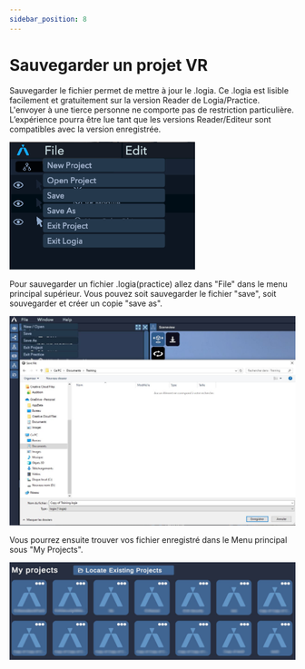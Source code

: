 ```yaml
---
sidebar_position: 8
---
```



# Sauvegarder un projet VR

Sauvegarder le fichier permet de mettre à jour le .logia.
Ce .logia est lisible facilement et gratuitement sur la version Reader de Logia/Practice. L'envoyer à une tierce personne ne comporte pas de restriction particulière.
L’expérience pourra être lue tant que les versions Reader/Editeur sont compatibles avec la version enregistrée.

![Save Menu](/img/save_menu.png)


Pour sauvegarder un fichier .logia(practice) allez dans "File" dans le menu principal supérieur.
Vous pouvez soit sauvegarder le fichier "save", soit souvegarder et créer un copie "save as".

![Save](/img/UI_SaveAs.JPG)

Vous pourrez ensuite trouver vos fichier enregistré dans le Menu principal sous "My Projects".

![Savee](/img/UI_MyProject.JPG)




